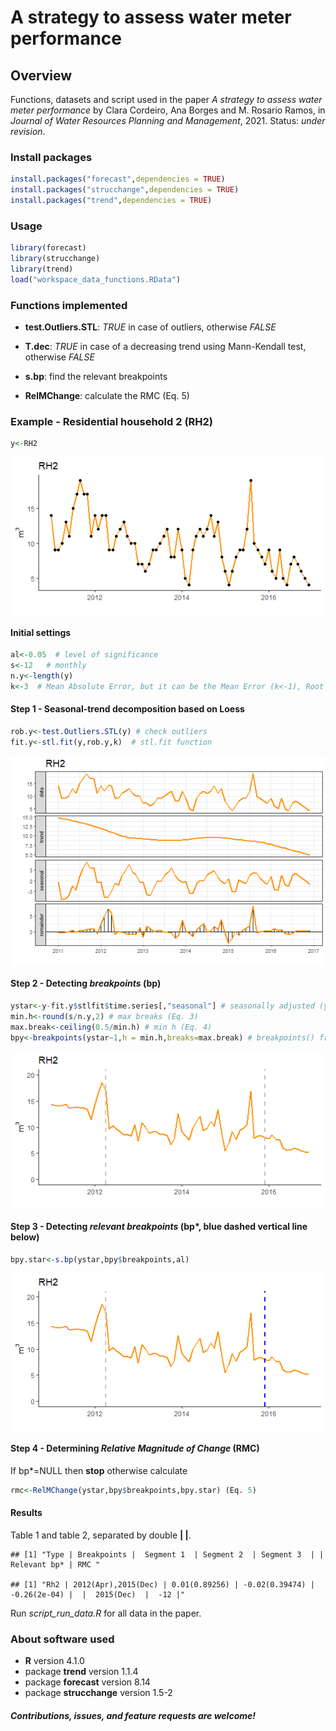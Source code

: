 A strategy to assess water meter performance
================

## Overview

Functions, datasets and script used in the paper *A strategy to assess
water meter performance* by Clara Cordeiro, Ana Borges and M. Rosario
Ramos, in *Journal of Water Resources Planning and Management*, 2021.
Status: *under revision*.

### Install packages

``` r
install.packages("forecast",dependencies = TRUE)
install.packages("strucchange",dependencies = TRUE)
install.packages("trend",dependencies = TRUE)
```

### Usage

``` r
library(forecast)  
library(strucchange) 
library(trend) 
load("workspace_data_functions.RData")
```

### Functions implemented

-   **test.Outliers.STL**: *TRUE* in case of outliers, otherwise *FALSE*

-   **T.dec**: *TRUE* in case of a decreasing trend using Mann-Kendall
    test, otherwise *FALSE*

-   **s.bp**: find the relevant breakpoints

-   **RelMChange**: calculate the RMC (Eq. 5)

### Example - Residential household 2 (RH2)

``` r
y<-RH2
```

<img src="README_files/figure-gfm/unnamed-chunk-4-1.png" style="display: block; margin: auto;" />

#### Initial settings

``` r
al<-0.05  # level of significance
s<-12   # monthly
n.y<-length(y)  
k<-3  # Mean Absolute Error, but it can be the Mean Error (k<-1), Root Mean Square Error (k<-2); see accuracy() from package forecast for more information about it.
```

#### Step 1 - Seasonal-trend decomposition based on Loess

``` r
rob.y<-test.Outliers.STL(y) # check outliers
fit.y<-stl.fit(y,rob.y,k)  # stl.fit function
```

<img src="README_files/figure-gfm/unnamed-chunk-5-1.png" style="display: block; margin: auto;" />

#### Step 2 - Detecting *breakpoints* (bp)

``` r
ystar<-y-fit.y$stlfit$time.series[,"seasonal"] # seasonally adjusted (y*)  (Eq.2)
min.h<-round(s/n.y,2) # max breaks (Eq. 3)
max.break<-ceiling(0.5/min.h) # min h (Eq. 4)
bpy<-breakpoints(ystar~1,h = min.h,breaks=max.break) # breakpoints() from package strucchange
```

<img src="README_files/figure-gfm/unnamed-chunk-6-1.png" style="display: block; margin: auto;" />

#### Step 3 - Detecting *relevant breakpoints* (bp\*, blue dashed vertical line below)

``` r
bpy.star<-s.bp(ystar,bpy$breakpoints,al)
```

<img src="README_files/figure-gfm/unnamed-chunk-7-1.png" style="display: block; margin: auto;" />

#### Step 4 - Determining *Relative Magnitude of Change* (RMC)

If bp\*=NULL then **stop** otherwise calculate

``` r
rmc<-RelMChange(ystar,bpy$breakpoints,bpy.star) (Eq. 5)
```

#### Results

Table 1 and table 2, separated by double **\| \|**.

    ## [1] "Type | Breakpoints |  Segment 1  | Segment 2  | Segment 3  | | Relevant bp* | RMC "

    ## [1] "Rh2 | 2012(Apr),2015(Dec) | 0.01(0.89256) | -0.02(0.39474) | -0.26(2e-04) |  |  2015(Dec)  |  -12 |"

Run *script\_run\_data.R* for all data in the paper.

### About software used

-   **R** version 4.1.0
-   package **trend** version 1.1.4
-   package **forecast** version 8.14
-   package **strucchange** version 1.5-2

#### *Contributions, issues, and feature requests are welcome!*
